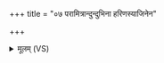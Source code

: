 +++
title = "०७ परामित्रान्दुन्दुभिना हरिणस्याजिनेन"

+++
<details><summary>मूलम् (VS)</summary>

परा॒मित्रा॑न्दुन्दु॒भिना॑ हरि॒णस्या॒जिने॑न च। सर्वे॑ दे॒वा अ॑तित्रस॒न्ये सं॑ग्रा॒मस्येश॑ते ॥
</details>